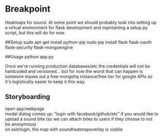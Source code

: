 Breakpoint
==========

Heatmaps for sound. At some point we should probably look into setting up a virtual environment for flask development and maintaining a setup.py script, but this will do for now.

##Setup
    sudo apt-get install python-pip
    sudo pip install flask flask-oauth flask-security flask-mongoengine

##Usage
    python app.py

Once we're running production databases/etc the credentials will not be hardcoded and versioned... but for now the worst that can happen is someone maxes out a free mongohq instance/free tier for google APIs so it's logistically easier to keep it this way.

Storyboarding
-------------
open app/webpage  
modal dialog comes up: "login with facebook/github/etc" if you would like to upload a sound bite (so we can attach bites to users if they choose to not be anonymous)  
on exit/login, the map with soundheatmapoverlay is visible  
